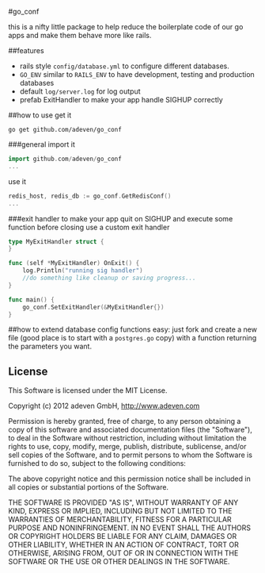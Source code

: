 #go_conf

this is a nifty little package to help reduce the boilerplate code of our go apps and make them behave more like rails.

##features
- rails style ```config/database.yml``` to configure different databases.
- ```GO_ENV``` similar to ```RAILS_ENV``` to have development, testing and production databases
- default ```log/server.log``` for log output
- prefab ExitHandler to make your app handle SIGHUP correctly

##how to use
get it
```
go get github.com/adeven/go_conf
```

###general
import it
```go
import github.com/adeven/go_conf
...
```

use it 

```go
redis_host, redis_db := go_conf.GetRedisConf()
...
```
###exit handler
to make your app quit on SIGHUP and execute some function before closing use a custom exit handler
```go
type MyExitHandler struct {
}

func (self *MyExitHandler) OnExit() {
	log.Println("running sig handler")
	//do something like cleanup or saving progress...
}

func main() {
	go_conf.SetExitHandler(&MyExitHandler{})
}
```	

##how to extend database config functions
easy: just fork and create a new file (good place is to start with a ```postgres.go``` copy) with a function returning the parameters you want.

## License

This Software is licensed under the MIT License.

Copyright (c) 2012 adeven GmbH, 
http://www.adeven.com

Permission is hereby granted, free of charge, to any person obtaining
a copy of this software and associated documentation files (the
"Software"), to deal in the Software without restriction, including
without limitation the rights to use, copy, modify, merge, publish,
distribute, sublicense, and/or sell copies of the Software, and to
permit persons to whom the Software is furnished to do so, subject to
the following conditions:

The above copyright notice and this permission notice shall be
included in all copies or substantial portions of the Software.

THE SOFTWARE IS PROVIDED "AS IS", WITHOUT WARRANTY OF ANY KIND,
EXPRESS OR IMPLIED, INCLUDING BUT NOT LIMITED TO THE WARRANTIES OF
MERCHANTABILITY, FITNESS FOR A PARTICULAR PURPOSE AND
NONINFRINGEMENT. IN NO EVENT SHALL THE AUTHORS OR COPYRIGHT HOLDERS BE
LIABLE FOR ANY CLAIM, DAMAGES OR OTHER LIABILITY, WHETHER IN AN ACTION
OF CONTRACT, TORT OR OTHERWISE, ARISING FROM, OUT OF OR IN CONNECTION
WITH THE SOFTWARE OR THE USE OR OTHER DEALINGS IN THE SOFTWARE.